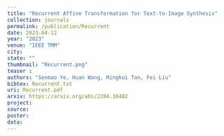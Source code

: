 ```yaml
---
title: "Recurrent Affine Transformation for Text-to-Image Synthesis"
collection: journals
permalink: /publication/Recurrent
date: 2023-04-12
year: "2023"
venue: "IEEE TMM"
city: 
state: ""
thumbnail: "Recurrent.png"
teaser : 
authors: "Senmao Ye, Huan Wang, Mingkui Tan, Fei Liu"
bibtex: Recurrent.txt
uri: Recurrent.pdf
arxiv: https://arxiv.org/abs/2204.10482
project: 
source:
poster:
data:
---
```


